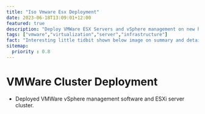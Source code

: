 ```yaml
---
title: "Iso Vmware Esx Deployment"
date: 2023-06-18T13:09:01+12:00
featured: true
description: "Deploy VMWare ESX Servers and vSphere management on new hardware."
tags: ["vmware","virtualization","server","infrastructure"]
fact: "Interesting little tidbit shown below image on summary and detail page"
sitemap:
  priority : 0.8
---
```


# VMWare Cluster Deployment
- Deployed VMWare vSphere management software and ESXi server cluster.